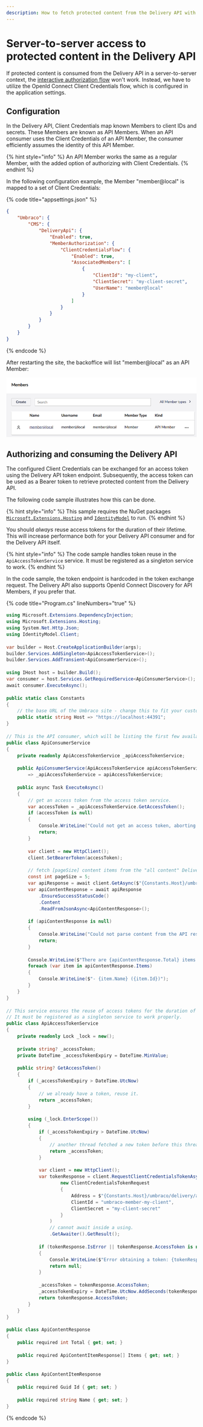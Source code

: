 ```yaml
---
description: How to fetch protected content from the Delivery API with a server-to-server approach.
---
```


# Server-to-server access to protected content in the Delivery API

If protected content is consumed from the Delivery API in a server-to-server context, the [interactive authorization flow](README.md) won't work. Instead, we have to utilize the OpenId Connect Client Credentials flow, which is configured in the application settings.

## Configuration

In the Delivery API, Client Credentials map known Members to client IDs and secrets. These Members are known as API Members. When an API consumer uses the Client Credentials of an API Member, the consumer efficiently assumes the identity of this API Member.

{% hint style="info" %}
An API Member works the same as a regular Member, with the added option of authorizing with Client Credentials.
{% endhint %}

In the following configuration example, the Member "member@local" is mapped to a set of Client Credentials:

{% code title="appsettings.json" %}

```json
{
    "Umbraco": {
        "CMS": {
            "DeliveryApi": {
                "Enabled": true,
                "MemberAuthorization": {
                    "ClientCredentialsFlow": {
                        "Enabled": true,
                        "AssociatedMembers": [
                            {
                                "ClientId": "my-client",
                                "ClientSecret": "my-client-secret",
                                "UserName": "member@local"
                            }
                        ]
                    }
                }
            }
        }
    }
}
```

{% endcode %}

After restarting the site, the backoffice will list "member@local" as an API Member:

![An API Member in the backoffice](images/api-member.png)

## Authorizing and consuming the Delivery API

The configured Client Credentials can be exchanged for an access token using the Delivery API token endpoint. Subsequently, the access token can be used as a Bearer token to retrieve protected content from the Delivery API.

The following code sample illustrates how this can be done.

{% hint style="info" %}
This sample requires the NuGet packages [`Microsoft.Extensions.Hosting`](https://www.nuget.org/packages/Microsoft.Extensions.Hosting) and [`IdentityModel`](https://www.nuget.org/packages/IdentityModel) to run.
{% endhint %}

You should _always_ reuse access tokens for the duration of their lifetime. This will increase performance both for your Delivery API consumer and for the Delivery API itself.

{% hint style="info" %}
The code sample handles token reuse in the `ApiAccessTokenService` service. It must be registered as a singleton service to work.
{% endhint %}

In the code sample, the token endpoint is hardcoded in the token exchange request. The Delivery API also supports OpenId Connect Discovery for API Members, if you prefer that.

{% code title="Program.cs" lineNumbers="true" %}
```csharp
using Microsoft.Extensions.DependencyInjection;
using Microsoft.Extensions.Hosting;
using System.Net.Http.Json;
using IdentityModel.Client;

var builder = Host.CreateApplicationBuilder(args);
builder.Services.AddSingleton<ApiAccessTokenService>();
builder.Services.AddTransient<ApiConsumerService>();

using IHost host = builder.Build();
var consumer = host.Services.GetRequiredService<ApiConsumerService>();
await consumer.ExecuteAsync();

public static class Constants
{
    // the base URL of the Umbraco site - change this to fit your custom setup
    public static string Host => "https://localhost:44391";
}

// This is the API consumer, which will be listing the first few available content items - including protected ones.
public class ApiConsumerService
{
    private readonly ApiAccessTokenService _apiAccessTokenService;

    public ApiConsumerService(ApiAccessTokenService apiAccessTokenService)
        => _apiAccessTokenService = apiAccessTokenService;

    public async Task ExecuteAsync()
    {
        // get an access token from the access token service.
        var accessToken = _apiAccessTokenService.GetAccessToken();
        if (accessToken is null)
        {
            Console.WriteLine("Could not get an access token, aborting.");
            return;
        }

        var client = new HttpClient();
        client.SetBearerToken(accessToken);

        // fetch [pageSize] content items from the "all content" Delivery API endpoint.
        const int pageSize = 5;
        var apiResponse = await client.GetAsync($"{Constants.Host}/umbraco/delivery/api/v2/content?take={pageSize}");
        var apiContentResponse = await apiResponse
            .EnsureSuccessStatusCode()
            .Content
            .ReadFromJsonAsync<ApiContentResponse>();

        if (apiContentResponse is null)
        {
            Console.WriteLine("Could not parse content from the API response.");
            return;
        }

        Console.WriteLine($"There are {apiContentResponse.Total} items in total - listing the first {pageSize} items.");
        foreach (var item in apiContentResponse.Items)
        {
            Console.WriteLine($"- {item.Name} ({item.Id})");
        }
    }
}

// This service ensures the reuse of access tokens for the duration of their lifetime.
// It must be registered as a singleton service to work properly.
public class ApiAccessTokenService
{
    private readonly Lock _lock = new();

    private string? _accessToken;
    private DateTime _accessTokenExpiry = DateTime.MinValue;

    public string? GetAccessToken()
    {
        if (_accessTokenExpiry > DateTime.UtcNow)
        {
            // we already have a token, reuse it.
            return _accessToken;
        }

        using (_lock.EnterScope())
        {
            if (_accessTokenExpiry > DateTime.UtcNow)
            {
                // another thread fetched a new token before this thread entered the lock, reuse it.
                return _accessToken;
            }

            var client = new HttpClient();
            var tokenResponse = client.RequestClientCredentialsTokenAsync(
                    new ClientCredentialsTokenRequest
                    {
                        Address = $"{Constants.Host}/umbraco/delivery/api/v1/security/member/token",
                        ClientId = "umbraco-member-my-client",
                        ClientSecret = "my-client-secret"
                    }
                )
                // cannot await inside a using.
                .GetAwaiter().GetResult();

            if (tokenResponse.IsError || tokenResponse.AccessToken is null)
            {
                Console.WriteLine($"Error obtaining a token: {tokenResponse.ErrorDescription}");
                return null;
            }

            _accessToken = tokenResponse.AccessToken;
            _accessTokenExpiry = DateTime.UtcNow.AddSeconds(tokenResponse.ExpiresIn - 20);
            return tokenResponse.AccessToken;
        }
    }
}

public class ApiContentResponse
{
    public required int Total { get; set; }

    public required ApiContentItemResponse[] Items { get; set; }
}

public class ApiContentItemResponse
{
    public required Guid Id { get; set; }

    public required string Name { get; set; }
}
```
{% endcode %}
